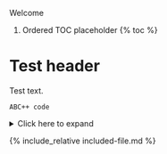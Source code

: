 
Welcome

1. Ordered TOC placeholder
{% toc %}

# Test header

Test text.

    ABC++ code

<details markdown="1">
<summary>Click here to expand</summary>

# Details

* This is full of details.
* Lots of them

```
And some code
```

</details>

{% include_relative included-file.md %}
